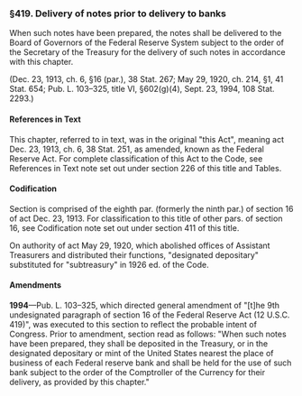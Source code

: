 ### §419. Delivery of notes prior to delivery to banks ###

When such notes have been prepared, the notes shall be delivered to the Board of Governors of the Federal Reserve System subject to the order of the Secretary of the Treasury for the delivery of such notes in accordance with this chapter.

(Dec. 23, 1913, ch. 6, §16 (par.), 38 Stat. 267; May 29, 1920, ch. 214, §1, 41 Stat. 654; Pub. L. 103–325, title VI, §602(g)(4), Sept. 23, 1994, 108 Stat. 2293.)

#### References in Text ####

This chapter, referred to in text, was in the original "this Act", meaning act Dec. 23, 1913, ch. 6, 38 Stat. 251, as amended, known as the Federal Reserve Act. For complete classification of this Act to the Code, see References in Text note set out under section 226 of this title and Tables.

#### Codification ####

Section is comprised of the eighth par. (formerly the ninth par.) of section 16 of act Dec. 23, 1913. For classification to this title of other pars. of section 16, see Codification note set out under section 411 of this title.

On authority of act May 29, 1920, which abolished offices of Assistant Treasurers and distributed their functions, "designated depositary" substituted for "subtreasury" in 1926 ed. of the Code.

#### Amendments ####

**1994**—Pub. L. 103–325, which directed general amendment of "[t]he 9th undesignated paragraph of section 16 of the Federal Reserve Act (12 U.S.C. 419)", was executed to this section to reflect the probable intent of Congress. Prior to amendment, section read as follows: "When such notes have been prepared, they shall be deposited in the Treasury, or in the designated depositary or mint of the United States nearest the place of business of each Federal reserve bank and shall be held for the use of such bank subject to the order of the Comptroller of the Currency for their delivery, as provided by this chapter."